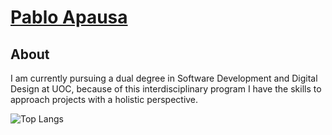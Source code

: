 # <a href="https://apausa.dev" target="_blank" rel="noreferrer">Pablo Apausa</a>

## About 

I am currently pursuing a dual degree in Software Development and Digital Design at UOC, because of this interdisciplinary program I have the skills to approach projects with a holistic perspective.

![Top Langs](https://github-readme-stats.vercel.app/api/top-langs/?username=apausa&size_weight=0.5&count_weight=0.5)
